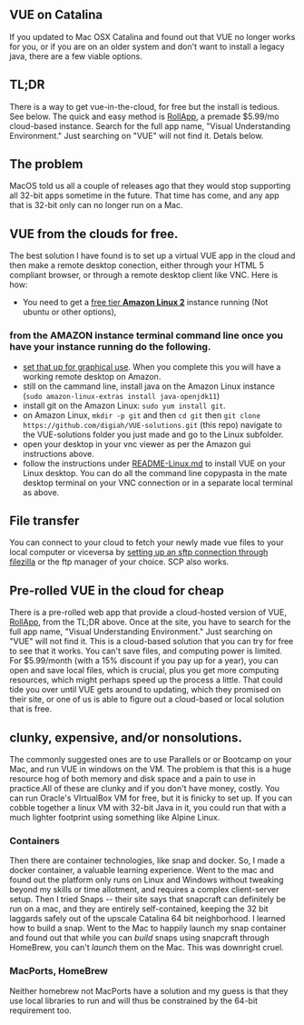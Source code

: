 ## VUE on Catalina

If you updated to Mac OSX Catalina and found out that VUE no longer works for you, or if you are on an older system and don't want to install a legacy java, there are a few viable options.  

## TL;DR
There is a way to get vue-in-the-cloud, for free but the install is tedious. See below. The quick and easy method is [RollApp](https://www.rollapp.com/), a premade $5.99/mo cloud-based instance.  Search for the full app name, "Visual Understanding Environment." Just searching on "VUE" will not find it. Detals below.

## The problem
MacOS told us all a couple of releases ago that they would stop supporting all 32-bit apps sometime in the future.  That time has come, and any app that is 32-bit only can no longer run on a Mac.  

## VUE from the clouds for free.
The best solution I have found is to set up a virtual VUE app in the cloud and then make a remote desktop conection, either through your HTML 5 compliant browser, or through a remote desktop client like VNC. Here is how:
- You need to get a [free tier **Amazon Linux 2**](https://aws.amazon.com/free/?all-free-tier.sort-by=item.additionalFields.SortRank&all-free-tier.sort-order=asc) instance running (Not ubuntu or other options), 
### from the AMAZON instance terminal command line once you have your instance running do the following.    
- [set that up for graphical use](https://aws.amazon.com/premiumsupport/knowledge-center/ec2-linux-2-install-gui/). When you complete this you will have a working remote desktop on Amazon.  
- still on the cammand line, install java on the Amazon Linux instance (`sudo amazon-linux-extras install java-openjdk11`)
- install git on the Amazon Linux: `sudo yum install git`.  
- on Amazon Linux, `mkdir -p git` and then `cd git` then `git clone https://github.com/digiah/VUE-solutions.git` (this repo) navigate to the VUE-solutions folder you just made and go to the Linux subfolder.  
- open your desktop in your vnc viewer as per the Amazon gui instructions above.  
- follow the instructions under [README-Linux.md](../Linux/README-Linux.md) to install VUE on your Linux desktop.  You can do all the command line copypasta in the mate desktop terminal on your VNC connection or in a separate local terminal as above.

## File transfer

You can connect to your cloud to fetch your newly made vue files to your local computer or viceversa by [setting up an sftp connection through filezilla](https://docs.aws.amazon.com/transfer/latest/userguide/getting-started-use-the-service.html#filezilla) or the ftp manager of your choice.  SCP also works.  


## Pre-rolled VUE in the cloud for cheap
There is a pre-rolled web app that provide a cloud-hosted version of VUE, [RollApp](https://www.rollapp.com/), from the TL;DR above. Once at the site, you have to search for the full app name, "Visual Understanding Environment." Just searching on "VUE" will not find it. This is a cloud-based solution that you can try for free to see that it works.  You can't save files, and computing power is limited.  For $5.99/month (with a 15% discount if you pay up for a year), you can open and save local files, which is crucial, plus you get more computing resources, which might perhaps speed up the process a little. That could tide you over until VUE gets around to updating, which they promised on their site, or one of us is able to figure out a cloud-based or local solution that is free. 

## clunky, expensive, and/or nonsolutions.

The commonly suggested ones are to use Parallels or or Bootcamp on your Mac, and run VUE in windows on the VM.  The problem is that this is a huge resource hog of both memory and disk space and a pain to use in practice.All of these are clunky and if you don't have money, costly. You can run Oracle's VIrtualBox VM for free, but it is finicky to set up.  If you can cobble together a linux VM with 32-bit Java in it, you could run that with a much lighter footprint using something like Alpine Linux.  

### Containers
Then there are container technologies, like snap and docker.  So, I made a docker container, a valuable learning experience.  Went to the mac and found out the platform only runs on Linux and Windows without tweaking beyond my skills or time allotment, and requires a complex client-server setup.  Then I tried Snaps -- their site says that snapcraft can definitely be run on a mac, and they are entirely self-contained, keeping the 32 bit laggards safely out of the upscale Catalina 64 bit neighborhood. I learned how to build a snap.  Went to the Mac to happily launch my snap container and found out that while you can *build* snaps using snapcraft through HomeBrew, you can't *launch* them on the Mac.  This was downright cruel. 

### MacPorts, HomeBrew
Neither homebrew not MacPorts have a solution and my guess is that they use local libraries to run and will thus be constrained by the 64-bit requirement too. 
